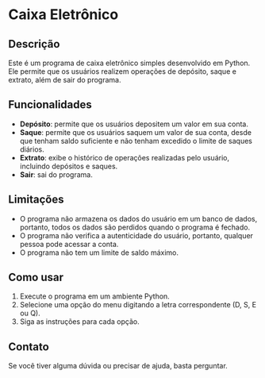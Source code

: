 **Caixa Eletrônico**
=====================

**Descrição**
-----------

Este é um programa de caixa eletrônico simples desenvolvido em Python. Ele permite que os usuários realizem operações de depósito, saque e extrato, além de sair do programa.

**Funcionalidades**
-----------------

* **Depósito**: permite que os usuários depositem um valor em sua conta.
* **Saque**: permite que os usuários saquem um valor de sua conta, desde que tenham saldo suficiente e não tenham excedido o limite de saques diários.
* **Extrato**: exibe o histórico de operações realizadas pelo usuário, incluindo depósitos e saques.
* **Sair**: sai do programa.

**Limitações**
-------------

* O programa não armazena os dados do usuário em um banco de dados, portanto, todos os dados são perdidos quando o programa é fechado.
* O programa não verifica a autenticidade do usuário, portanto, qualquer pessoa pode acessar a conta.
* O programa não tem um limite de saldo máximo.

**Como usar**
-------------

1. Execute o programa em um ambiente Python.
2. Selecione uma opção do menu digitando a letra correspondente (D, S, E ou Q).
3. Siga as instruções para cada opção.

**Contato**
---------

Se você tiver alguma dúvida ou precisar de ajuda, basta perguntar.
